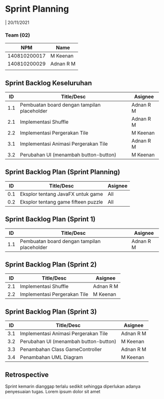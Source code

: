 # Sprint Planning 
| 20/11/2021

### Team (02)
| NPM           | Name        |
| ------------- |-------------|
| 140810200017  | M Keenan    |
| 140810200029  | Adnan R M   |
|               |             |

## Sprint Backlog Keseluruhan 
| ID  | Title/Desc | Asignee | 
| --- | ---------- | ------- | 
| 1.1 | Pembuatan board dengan tampilan placeholder | Adnan R M |
| 2.1 | Implementasi Shuffle| Adnan R M |
| 2.2 | Implementasi Pergerakan Tile | M Keenan   |
| 3.1 | Implementasi Animasi Pergerakan Tile | Adnan R M| 
| 3.2 | Perubahan UI (menambah button-button) | M Keenan | 

## Sprint Backlog Plan (Sprint Planning)
| ID  | Title/Desc | Asignee |
| --- | ---------- | ------- |
| 0.1 | Eksplor tentang JavaFX untuk game| All |
| 0.2 | Eksplor tentang game fifteen puzzle | All |

## Sprint Backlog Plan (Sprint 1)
| ID  | Title/Desc | Asignee | 
| --- | ---------- | ------- | 
| 1.1 | Pembuatan board dengan tampilan placeholder | Adnan R M |

## Sprint Backlog Plan (Sprint 2)
| ID  | Title/Desc | Asignee |
| --- | ---------- | ------- |
| 2.1 | Implementasi Shuffle| Adnan R M |
| 2.2 | Implementasi Pergerakan Tile | M Keenan   |

## Sprint Backlog Plan (Sprint 3)
| ID  | Title/Desc | Asignee | 
| --- | ---------- | ------- | 
| 3.1 | Implementasi Animasi Pergerakan Tile | Adnan R M| 
| 3.2 | Perubahan UI (menambah button-button) | M Keenan | 
| 3.3 |	Penambahan Class GameController	| Adnan R M	|
| 3.4 | Penambahan UML Diagram | M Keenan | 

## Retrospective 

Sprint kemarin dianggap terlalu sedikit sehingga diperlukan adanya penyesuaian tugas. Lorem ipsum dolor sit amet

